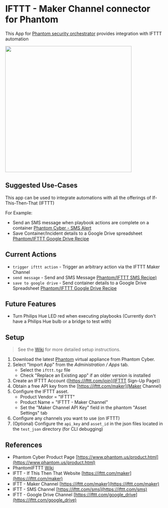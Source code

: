 # IFTTT - Maker Channel connector for Phantom

This App for [Phantom security orchestrator](https://www.phantom.us/product.html) provides integration with IFTTT automation


<img src="https://github.com/kranzrm/PhantomIFTTT/wiki/images/ifttt-phantom.png" width="400">

## Suggested Use-Cases

This app can be used to integrate automations with all the offerings of If-This-Then-That (IFTTT)

For Example:

*   Send an SMS message when playbook actions are complete on a container [Phantom Cyber - SMS Alert](https://ifttt.com/recipes/428641-phantom-cyber-sms-alert)
*   Save Container/Incident details to a Google Drive spreadsheet [Phantom/IFTTT Google Drive Recipe](https://ifttt.com/recipes/428980-save-phantom-incident-details-to-google-drive-spreadsheet)

## Current Actions

* `trigger ifttt action` - Trigger an arbitrary action via the IFTTT Maker Channel
* `send message` - Send and SMS Message [Phantom/IFTTT SMS Recipe)](https://ifttt.com/recipes/428641-phantom-cyber-sms-alert)
* `save to google drive` - Send container details to a Google Drive Spreadsheet [Phantom/IFTTT Google Drive Recipe](https://ifttt.com/recipes/428980-save-phantom-incident-details-to-google-drive-spreadsheet)

## Future Features

* Turn Philips Hue LED red when executing playbooks (Currently don't have a Philips Hue bulb or a bridge to test with)

## Setup

> See the [Wiki](https://github.com/kranzrm/PhantomIFTTT/wiki) for more detailed setup instructions.

1. Download the latest [Phantom](https://www.phantom.us/product.html) virtual appliance from Phantom Cyber.
2. Select "Import App" from the *Administration / Apps* tab.
   * Select the `ifttt.tgz` file
   * Check "Replace an Existing app" if an older version is installed
3. Create an IFTTT Account ([https://ifttt.com/join](IFTTT Sign-Up Page))
4. Obtain a free API key from the [https://ifttt.com/maker](Maker Channel)
5. Configure the IFTTT asset.  
   * Product Vendor = "IFTTT"
   * Product Name  = "IFTTT - Maker Channel"
   * Set the "Maker Channel API Key" field in the phantom "Asset Settings" tab
6. Configure any channels you want to use (on IFTTT)
7. (Optional) Configure the `api_key` and `asset_id` in the json files located in the `test_json` directory (for CLI debugging)

## References

*   Phantom Cyber Product Page [https://www.phantom.us/product.html](https://www.phantom.us/product.html)
*   PhantomIFTTT [Wiki](https://github.com/kranzrm/PhantomIFTTT/wiki)
*   IFTT - If This Then That Website [https://ifttt.com/maker](https://ifttt.com/maker)
*   IFTT - Maker Channel [https://ifttt.com/maker](https://ifttt.com/maker)
*   IFTT - SMS Channel [https://ifttt.com/sms](https://ifttt.com/sms)
*   IFTT - Google Drive Channel [https://ifttt.com/google_drive](https://ifttt.com/google_drive)

